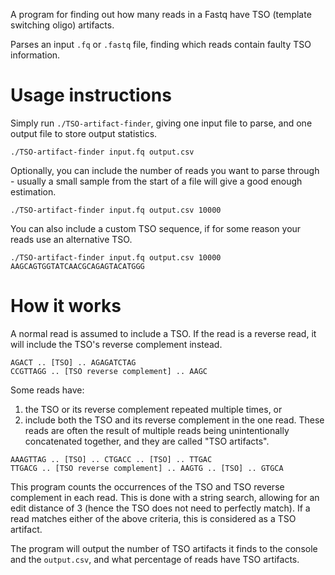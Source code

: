 A program for finding out how many reads in a Fastq have TSO (template switching oligo) artifacts.

Parses an input `.fq` or `.fastq` file, finding which reads contain faulty TSO information.

# Usage instructions

Simply run `./TSO-artifact-finder`, giving one input file to parse, and one output file to store output statistics.

```
./TSO-artifact-finder input.fq output.csv
```

Optionally, you can include the number of reads you want to parse through - usually a small sample from the start of a file will give a good enough estimation.

```
./TSO-artifact-finder input.fq output.csv 10000
```

You can also include a custom TSO sequence, if for some reason your reads use an alternative TSO.

```
./TSO-artifact-finder input.fq output.csv 10000 AAGCAGTGGTATCAACGCAGAGTACATGGG
```

# How it works

A normal read is assumed to include a TSO. If the read is a reverse read, it will include the TSO's reverse complement instead.

```
AGACT .. [TSO] .. AGAGATCTAG
CCGTTAGG .. [TSO reverse complement] .. AAGC
```

Some reads have:
1. the TSO or its reverse complement repeated multiple times, or 
2. include both the TSO and its reverse complement in the one read. 
These reads are often the result of multiple reads being unintentionally concatenated together, and they are called "TSO artifacts".

```
AAAGTTAG .. [TSO] .. CTGACC .. [TSO] .. TTGAC
TTGACG .. [TSO reverse complement] .. AAGTG .. [TSO] .. GTGCA
```

This program counts the occurrences of the TSO and TSO reverse complement in each read. This is done with a string search, allowing for an edit distance of 3 (hence the TSO does not need to perfectly match). If a read matches either of the above criteria, this is considered as a TSO artifact.

The program will output the number of TSO artifacts it finds to the console and the `output.csv`, and what percentage of reads have TSO artifacts.